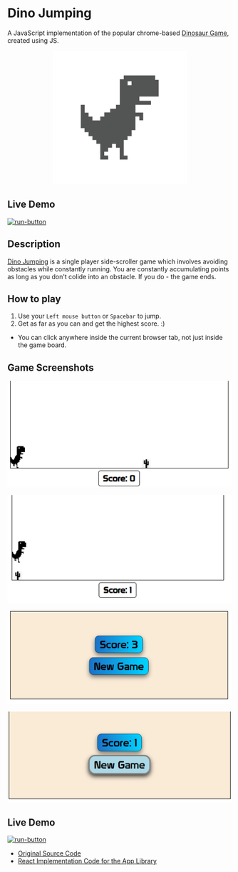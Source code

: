 # Dino Jumping
A JavaScript implementation of the popular chrome-based <a href="https://en.wikipedia.org/wiki/Dinosaur_Game">Dinosaur Game</a>, created using JS.
<p align="center"><a href="https://app-library-13e36.web.app/apps/dino-jumping"><img src="https://github.com/mirokrastanov/DinoJumping/blob/main/images/dino-cover.png?raw=true" height="300px"></a></p>

## Live Demo
[<img src="https://freepngimg.com/download/play_now_button/25403-5-play-now-button-transparent.png" alt="run-button" height="40px" />](https://app-library-13e36.web.app/apps/dino-jumping)

## Description
<a href="https://en.wikipedia.org/wiki/Dinosaur_Game">Dino Jumping</a> is a single player side-scroller game which involves avoiding obstacles while constantly running. You are constantly accumulating points as long as you don't colide into an obstacle. If you do - the game ends.

## How to play
1. Use your `Left mouse button` or `Spacebar` to jump. 
2. Get as far as you can and get the highest score. :)

- You can click anywhere inside the current browser tab, not just inside the game board.

## Game Screenshots
<p align="center"><img src="https://github.com/mirokrastanov/DinoJumping/blob/main/images/dino-g-01.png?raw=true" alt="board-image" title="Game board image" /></p>
<p align="center"><img src="https://github.com/mirokrastanov/DinoJumping/blob/main/images/dino-g-02.png?raw=true" alt="board-image" title="Game board image" /></p>
<p align="center"><img src="https://github.com/mirokrastanov/DinoJumping/blob/main/images/dino-g-03.png?raw=true" alt="board-image" title="Game board image" /></p>
<p align="center"><img src="https://github.com/mirokrastanov/DinoJumping/blob/main/images/dino-g-04.png?raw=true" alt="board-image" title="Game board image" /></p>

  
## Live Demo
[<img src="https://freepngimg.com/download/play_now_button/25403-5-play-now-button-transparent.png" alt="run-button" height="40px" />](https://app-library-13e36.web.app/apps/dino-jumping)
  
- [Original Source Code](https://github.com/mirokrastanov/DinoJumping)
- [React Implementation Code for the App Library](https://github.com/mirokrastanov/app-library/tree/main/client/src/apps/dinoJumping)
  
  
